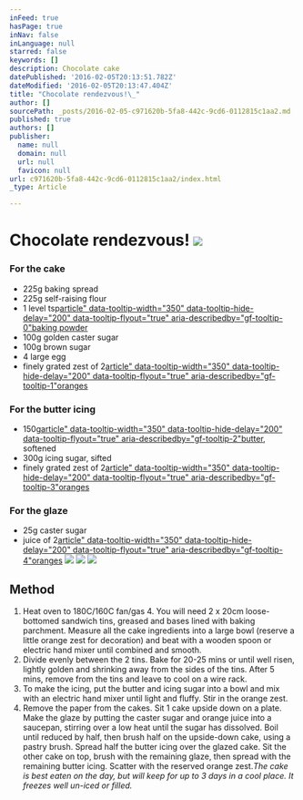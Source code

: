 ```yaml
---
inFeed: true
hasPage: true
inNav: false
inLanguage: null
starred: false
keywords: []
description: Chocolate cake
datePublished: '2016-02-05T20:13:51.782Z'
dateModified: '2016-02-05T20:13:47.404Z'
title: "Chocolate rendezvous!\_"
author: []
sourcePath: _posts/2016-02-05-c971620b-5fa8-442c-9cd6-0112815c1aa2.md
published: true
authors: []
publisher:
  name: null
  domain: null
  url: null
  favicon: null
url: c971620b-5fa8-442c-9cd6-0112815c1aa2/index.html
_type: Article

---
```

# Chocolate rendezvous! ![](https://the-grid-user-content.s3-us-west-2.amazonaws.com/1b90fa25-af2d-41dd-a469-1d8103855250.jpg)

### For the cake

* 225g baking spread
* 225g self-raising flour
* 1 level tsp[article" data-tooltip-width="350" data-tooltip-hide-delay="200" data-tooltip-flyout="true" aria-describedby="gf-tooltip-0"baking powder][0]
* 100g golden caster sugar
* 100g brown sugar
* 4 large egg
* finely grated zest of 2[article" data-tooltip-width="350" data-tooltip-hide-delay="200" data-tooltip-flyout="true" aria-describedby="gf-tooltip-1"oranges][1]

### For the butter icing

* 150g[article" data-tooltip-width="350" data-tooltip-hide-delay="200" data-tooltip-flyout="true" aria-describedby="gf-tooltip-2"butter][2], softened
* 300g icing sugar, sifted
* finely grated zest of 2[article" data-tooltip-width="350" data-tooltip-hide-delay="200" data-tooltip-flyout="true" aria-describedby="gf-tooltip-3"oranges][1]

### For the glaze

* 25g caster sugar
* juice of 2[article" data-tooltip-width="350" data-tooltip-hide-delay="200" data-tooltip-flyout="true" aria-describedby="gf-tooltip-4"oranges][1]
![](https://the-grid-user-content.s3-us-west-2.amazonaws.com/3c5c5a7e-5a2b-4c6b-b69b-343545590ccb.jpg)
![](https://the-grid-user-content.s3-us-west-2.amazonaws.com/47f4ce42-ffd8-47cc-84ec-c9d61df27e30.jpg)
![](https://the-grid-user-content.s3-us-west-2.amazonaws.com/0f9e1139-97ce-4a38-a109-d7837b36aadb.jpg)

## Method

1. Heat oven to 180C/160C fan/gas 4\. You will need 2 x 20cm loose-bottomed sandwich tins, greased and bases lined with baking parchment. Measure all the cake ingredients into a large bowl (reserve a little orange zest for decoration) and beat with a wooden spoon or electric hand mixer until combined and smooth.
2. Divide evenly between the 2 tins. Bake for 20-25 mins or until well risen, lightly golden and shrinking away from the sides of the tins. After 5 mins, remove from the tins and leave to cool on a wire rack.
3. To make the icing, put the butter and icing sugar into a bowl and mix with an electric hand mixer until light and fluffy. Stir in the orange zest.
4. Remove the paper from the cakes. Sit 1 cake upside down on a plate. Make the glaze by putting the caster sugar and orange juice into a saucepan, stirring over a low heat until the sugar has dissolved. Boil until reduced by half, then brush half on the upside-down cake, using a pastry brush. Spread half the butter icing over the glazed cake. Sit the other cake on top, brush with the remaining glaze, then spread with the remaining butter icing. Scatter with the reserved orange zest._The cake is best eaten on the day, but will keep for up to 3 days in a cool place. It freezes well un-iced or filled._

[0]: http://www.bbcgoodfood.com/glossary/baking-powder
[1]: http://www.bbcgoodfood.com/glossary/orange
[2]: http://www.bbcgoodfood.com/glossary/butter